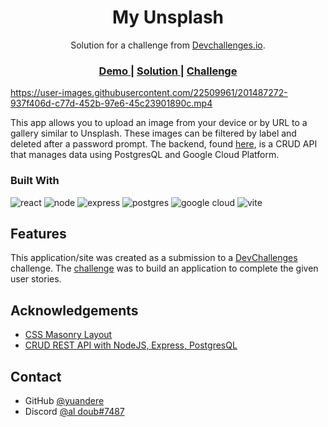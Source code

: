 <!-- Please update value in the {}  -->

<h1 align="center">My Unsplash</h1>

<div align="center">
   Solution for a challenge from  <a href="http://devchallenges.io" target="_blank">Devchallenges.io</a>.
</div>

<div align="center">
  <h3>
    <a href="https://singular-llama-a3eab5.netlify.app/">
      Demo
    </a>
    <span> | </span>
    <a href="https://github.com/yuandere/my-unsplash">
      Solution
    </a>
    <span> | </span>
    <a href="https://devchallenges.io/challenges/rYyhwJAxMfES5jNQ9YsP">
      Challenge
    </a>
  </h3>
</div>


https://user-images.githubusercontent.com/22509961/201487272-937f406d-c77d-452b-97e6-45c23901890c.mp4

This app allows you to upload an image from your device or by URL to a gallery similar to Unsplash. These images can be filtered by label and deleted after a password prompt. The backend, found [here](https://github.com/yuandere/my-unsplash-backend), is a CRUD API that manages data using PostgresQL and Google Cloud Platform.


### Built With

<!-- This section should list any major frameworks that you built your project using. Here are a few examples.-->

![react](https://img.shields.io/badge/React-61DAFB.svg?style=for-the-badge&logo=React&logoColor=black)
![node](https://img.shields.io/badge/Node.js-339933.svg?style=for-the-badge&logo=nodedotjs&logoColor=white)
![express](https://img.shields.io/badge/Express-000000.svg?style=for-the-badge&logo=Express&logoColor=white)
![postgres](https://img.shields.io/badge/PostgreSQL-4169E1.svg?style=for-the-badge&logo=PostgreSQL&logoColor=white)
![google cloud](https://img.shields.io/badge/Google%20Cloud-4285F4.svg?style=for-the-badge&logo=Google-Cloud&logoColor=white)
![vite](https://img.shields.io/badge/Vite-646CFF.svg?style=for-the-badge&logo=Vite&logoColor=white)


## Features

<!-- List the features of your application or follow the template. Don't share the figma file here :) -->

This application/site was created as a submission to a [DevChallenges](https://devchallenges.io/challenges) challenge. The [challenge](https://devchallenges.io/challenges/rYyhwJAxMfES5jNQ9YsP) was to build an application to complete the given user stories.

## Acknowledgements

<!-- This section should list any articles or add-ons/plugins that helps you to complete the project. This is optional but it will help you in the future. For example: -->

- [CSS Masonry Layout](https://css-tricks.com/piecing-together-approaches-for-a-css-masonry-layout/)
- [CRUD REST API with NodeJS, Express, PostgresQL](https://blog.logrocket.com/crud-rest-api-node-js-express-postgresql/)

## Contact

- GitHub [@yuandere](https://github.com/yuandere)
- Discord [@al doub#7487](https://discordapp.com)
